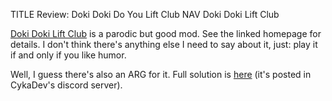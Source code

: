 TITLE Review: Doki Doki Do You Lift Club
NAV Doki Doki Lift Club

[Doki Doki Lift Club](https://cykadev.com/dokidoki) is a parodic but good mod. See the linked homepage for details. I don't think there's anything else I need to say about it, just: play it if and only if you like humor.

Well, I guess there's also an ARG for it. Full solution is [here](https://docs.google.com/document/d/1Gb-h1fXmydMf1KyVc04BhIwxPM2LB2DqgsEzjfJWE0I/edit) (it's posted in CykaDev's discord server).
